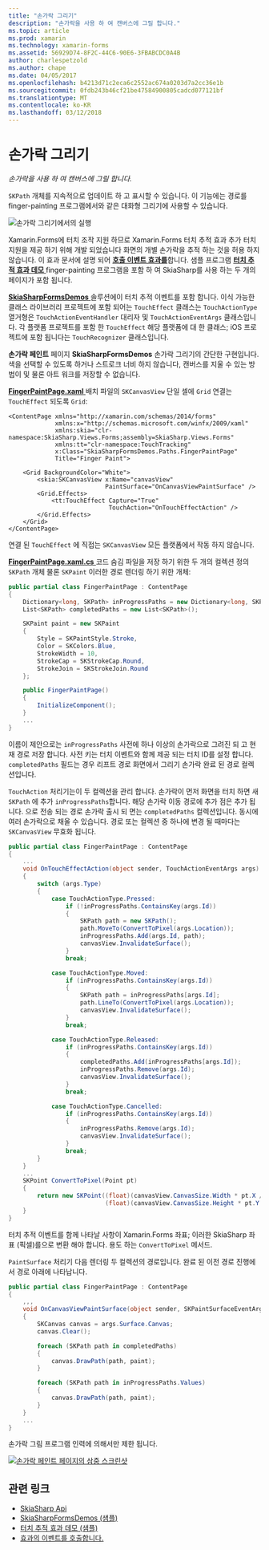 ```yaml
---
title: "손가락 그리기"
description: "손가락을 사용 하 여 캔버스에 그릴 합니다."
ms.topic: article
ms.prod: xamarin
ms.technology: xamarin-forms
ms.assetid: 56929D74-8F2C-44C6-90E6-3FBABCDC0A4B
author: charlespetzold
ms.author: chape
ms.date: 04/05/2017
ms.openlocfilehash: b4213d71c2eca6c2552ac674a0203d7a2cc36e1b
ms.sourcegitcommit: 0fdb243b46cf21be47584900805cadcd077121bf
ms.translationtype: MT
ms.contentlocale: ko-KR
ms.lasthandoff: 03/12/2018
---
```

# <a name="finger-painting"></a>손가락 그리기

_손가락을 사용 하 여 캔버스에 그릴 합니다._

`SKPath` 개체를 지속적으로 업데이트 하 고 표시할 수 있습니다. 이 기능에는 경로를 finger-painting 프로그램에서와 같은 대화형 그리기에 사용할 수 있습니다.

![](finger-paint-images/fingerpaintsample.png "손가락 그리기에서의 실행")

Xamarin.Forms에 터치 조작 지원 하므로 Xamarin.Forms 터치 추적 효과 추가 터치 지원을 제공 하기 위해 개발 되었습니다 화면의 개별 손가락을 추적 하는 것을 허용 하지 않습니다. 이 효과 문서에 설명 되어 [ **호출 이벤트 효과를**](~/xamarin-forms/app-fundamentals/effects/touch-tracking.md)합니다. 샘플 프로그램 [ **터치 추적 효과 데모** ](https://developer.xamarin.com/samples/xamarin-forms/Effects/TouchTrackingEffectDemos/) finger-painting 프로그램을 포함 하 여 SkiaSharp를 사용 하는 두 개의 페이지가 포함 됩니다.

[ **SkiaSharpFormsDemos** ](https://developer.xamarin.com/samples/xamarin-forms/SkiaSharpForms/SkiaSharpFormsDemos/) 솔루션에이 터치 추적 이벤트를 포함 합니다. 이식 가능한 클래스 라이브러리 프로젝트에 포함 되어는 `TouchEffect` 클래스는 `TouchActionType` 열거형은 `TouchActionEventHandler` 대리자 및 `TouchActionEventArgs` 클래스입니다. 각 플랫폼 프로젝트를 포함 한 `TouchEffect` 해당 플랫폼에 대 한 클래스; iOS 프로젝트에 포함 됩니다는 `TouchRecognizer` 클래스입니다.

**손가락 페인트** 페이지 **SkiaSharpFormsDemos** 손가락 그리기의 간단한 구현입니다. 색을 선택할 수 있도록 하거나 스트로크 너비 하지 않습니다, 캔버스를 지울 수 있는 방법이 및 물론 아트 워크를 저장할 수 없습니다.

[ **FingerPaintPage.xaml** ](https://github.com/xamarin/xamarin-forms-samples/blob/master/SkiaSharpForms/SkiaSharpFormsDemos/SkiaSharpFormsDemos/SkiaSharpFormsDemos/LinesAndPaths/FingerPaintPage.xaml) 배치 파일의 `SKCanvasView` 단일 셀에 `Grid` 연결는 `TouchEffect` 되도록 `Grid`:

```xaml
<ContentPage xmlns="http://xamarin.com/schemas/2014/forms"
             xmlns:x="http://schemas.microsoft.com/winfx/2009/xaml"
             xmlns:skia="clr-namespace:SkiaSharp.Views.Forms;assembly=SkiaSharp.Views.Forms"
             xmlns:tt="clr-namespace:TouchTracking"
             x:Class="SkiaSharpFormsDemos.Paths.FingerPaintPage"
             Title="Finger Paint">

    <Grid BackgroundColor="White">
        <skia:SKCanvasView x:Name="canvasView"
                           PaintSurface="OnCanvasViewPaintSurface" />
        <Grid.Effects>
            <tt:TouchEffect Capture="True"
                            TouchAction="OnTouchEffectAction" />
        </Grid.Effects>
    </Grid>
</ContentPage>
```

연결 된 `TouchEffect` 에 직접는 `SKCanvasView` 모든 플랫폼에서 작동 하지 않습니다.

[ **FingerPaintPage.xaml.cs** ](https://github.com/xamarin/xamarin-forms-samples/blob/master/SkiaSharpForms/SkiaSharpFormsDemos/SkiaSharpFormsDemos/SkiaSharpFormsDemos/LinesAndPaths/FingerPaintPage.xaml.cs) 코드 숨김 파일을 저장 하기 위한 두 개의 컬렉션 정의 `SKPath` 개체 물론 `SKPaint` 이러한 경로 렌더링 하기 위한 개체:

```csharp
public partial class FingerPaintPage : ContentPage
{
    Dictionary<long, SKPath> inProgressPaths = new Dictionary<long, SKPath>();
    List<SKPath> completedPaths = new List<SKPath>();

    SKPaint paint = new SKPaint
    {
        Style = SKPaintStyle.Stroke,
        Color = SKColors.Blue,
        StrokeWidth = 10,
        StrokeCap = SKStrokeCap.Round,
        StrokeJoin = SKStrokeJoin.Round
    };

    public FingerPaintPage()
    {
        InitializeComponent();
    }
    ...
}
```

이름이 제안으로는 `inProgressPaths` 사전에 하나 이상의 손가락으로 그려진 되 고 현재 경로 저장 합니다. 사전 키는 터치 이벤트와 함께 제공 되는 터치 ID를 설정 합니다. `completedPaths` 필드는 경우 리프트 경로 화면에서 그리기 손가락 완료 된 경로 컬렉션입니다.

`TouchAction` 처리기는이 두 컬렉션을 관리 합니다. 손가락이 먼저 화면을 터치 하면 새 `SKPath` 에 추가 `inProgressPaths`합니다. 해당 손가락 이동 경로에 추가 점은 추가 됩니다. 으로 전송 되는 경로 손가락 출시 되 면는 `completedPaths` 컬렉션입니다. 동시에 여러 손가락으로 채울 수 있습니다. 경로 또는 컬렉션 중 하나에 변경 될 때마다는 `SKCanvasView` 무효화 됩니다.

```csharp
public partial class FingerPaintPage : ContentPage
{
    ...
    void OnTouchEffectAction(object sender, TouchActionEventArgs args)
    {
        switch (args.Type)
        {
            case TouchActionType.Pressed:
                if (!inProgressPaths.ContainsKey(args.Id))
                {
                    SKPath path = new SKPath();
                    path.MoveTo(ConvertToPixel(args.Location));
                    inProgressPaths.Add(args.Id, path);
                    canvasView.InvalidateSurface();
                }
                break;

            case TouchActionType.Moved:
                if (inProgressPaths.ContainsKey(args.Id))
                {
                    SKPath path = inProgressPaths[args.Id];
                    path.LineTo(ConvertToPixel(args.Location));
                    canvasView.InvalidateSurface();
                }
                break;

            case TouchActionType.Released:
                if (inProgressPaths.ContainsKey(args.Id))
                {
                    completedPaths.Add(inProgressPaths[args.Id]);
                    inProgressPaths.Remove(args.Id);
                    canvasView.InvalidateSurface();
                }
                break;

            case TouchActionType.Cancelled:
                if (inProgressPaths.ContainsKey(args.Id))
                {
                    inProgressPaths.Remove(args.Id);
                    canvasView.InvalidateSurface();
                }
                break;
        }
    }
    ...
    SKPoint ConvertToPixel(Point pt)
    {
        return new SKPoint((float)(canvasView.CanvasSize.Width * pt.X / canvasView.Width),
                           (float)(canvasView.CanvasSize.Height * pt.Y / canvasView.Height));
    }
}
```

터치 추적 이벤트를 함께 나타날 사항이 Xamarin.Forms 좌표; 이러한 SkiaSharp 좌표 (픽셀)를으로 변환 해야 합니다. 용도 하는 `ConvertToPixel` 메서드.

`PaintSurface` 처리기 다음 렌더링 두 컬렉션의 경로입니다. 완료 된 이전 경로 진행에서 경로 아래에 나타납니다.

```csharp
public partial class FingerPaintPage : ContentPage
{
    ,,,
    void OnCanvasViewPaintSurface(object sender, SKPaintSurfaceEventArgs args)
    {
        SKCanvas canvas = args.Surface.Canvas;
        canvas.Clear();

        foreach (SKPath path in completedPaths)
        {
            canvas.DrawPath(path, paint);
        }

        foreach (SKPath path in inProgressPaths.Values)
        {
            canvas.DrawPath(path, paint);
        }
    }
    ...
}
```

손가락 그림 프로그램 인력에 의해서만 제한 됩니다.

[![](finger-paint-images/fingerpaint-small.png "손가락 페인트 페이지의 삼중 스크린샷")](finger-paint-images/fingerpaint-large.png#lightbox "손가락 페인트 페이지의 삼중 스크린샷")


## <a name="related-links"></a>관련 링크

- [SkiaSharp Api](https://developer.xamarin.com/api/root/SkiaSharp/)
- [SkiaSharpFormsDemos (샘플)](https://developer.xamarin.com/samples/xamarin-forms/SkiaSharpForms/SkiaSharpFormsDemos/)
- [터치 추적 효과 데모 (샘플)](https://developer.xamarin.com/samples/xamarin-forms/Effects/TouchTrackingEffectDemos/)
- [효과의 이벤트를 호출합니다.](~/xamarin-forms/app-fundamentals/effects/touch-tracking.md)
